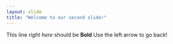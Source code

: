 ```yaml
---
layout: slide
title: "Welcome to our second slide!"
---
```

This line _right here_ should be __Bold__
Use the left arrow to go back!

